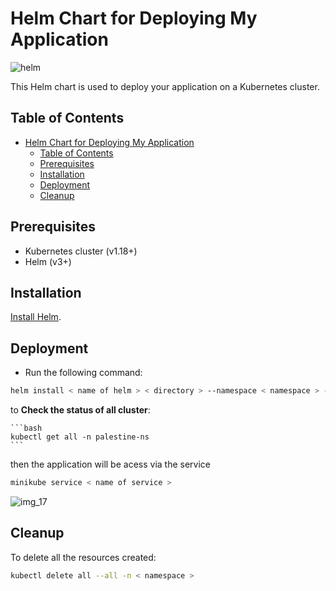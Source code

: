 # Helm Chart for Deploying My Application

![helm](https://github.com/user-attachments/assets/025259fd-11b3-4f67-8a12-f8481e3aa02f)

This Helm chart is used to deploy your application on a Kubernetes cluster.

## Table of Contents

- [Helm Chart for Deploying My Application](#helm-chart-for-deploying-my-application)
  - [Table of Contents](#table-of-contents)
  - [Prerequisites](#prerequisites)
  - [Installation](#installation)
  - [Deployment](#deployment)
  - [Cleanup](#cleanup)

## Prerequisites

- Kubernetes cluster (v1.18+)
- Helm (v3+)

## Installation
 [Install Helm](https://helm.sh/docs/intro/install/).

## Deployment

- Run the following command:
```bash
helm install < name of helm > < directory > --namespace < namespace > --create-namespace
```

to **Check the status of all cluster**:

    ```bash
    kubectl get all -n palestine-ns
    ``` 

then the application will be acess via the service 

```bash
minikube service < name of service >
```

![img_17](https://github.com/user-attachments/assets/82e095ae-6927-4d44-bde2-f9c645a23a94)

## Cleanup

To delete all the resources created:

```bash
kubectl delete all --all -n < namespace >
```
